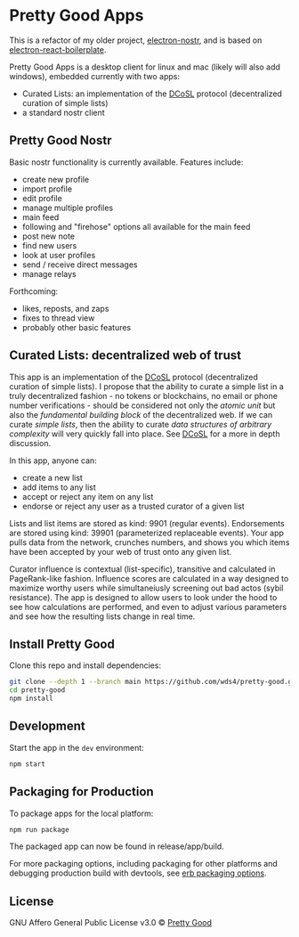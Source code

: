 # Pretty Good Apps

This is a refactor of my older project, [electron-nostr](https://github.com/wds4/electron-react-boilerplate-nostr), and is based on [electron-react-boilerplate](https://github.com/electron-react-boilerplate/electron-react-boilerplate). 

Pretty Good Apps is a desktop client for linux and mac (likely will also add windows), embedded currently with two apps:
- Curated Lists: an implementation of the [DCoSL](https://github.com/wds4/DCoSL) protocol (decentralized curation of simple lists)
- a standard nostr client

## Pretty Good Nostr

Basic nostr functionality is currently available. Features include:
- create new profile
- import profile
- edit profile
- manage multiple profiles
- main feed
- following and "firehose" options all available for the main feed
- post new note
- find new users
- look at user profiles
- send / receive direct messages
- manage relays

Forthcoming:
- likes, reposts, and zaps
- fixes to thread view
- probably other basic features

## Curated Lists: decentralized web of trust

This app is an implementation of the [DCoSL](https://github.com/wds4/DCoSL) protocol (decentralized curation of simple lists). I propose that the ability to curate a simple list in a truly decentralized fashion - no tokens or blockchains, no email or phone number verifications - should be considered not only the <i>atomic unit</i> but also the <i>fundamental building block</i> of the decentralized web. If we can curate <i>simple lists</i>, then the ability to curate <i>data structures of arbitrary complexity</i> will very quickly fall into place. See [DCoSL](https://github.com/wds4/DCoSL) for a more in depth discussion.

In this app, anyone can:
- create a new list
- add items to any list
- accept or reject any item on any list
- endorse or reject any user as a trusted curator of a given list

Lists and list items are stored as kind: 9901 (regular events). Endorsements are stored using kind: 39901 (parameterized replaceable events). Your app pulls data from the network, crunches numbers, and shows you which items have been accepted by your web of trust onto any given list.

Curator influence is contextual (list-specific), transitive and calculated in PageRank-like fashion. Influence scores are calculated in a way designed to maximize worthy users while simultaneiusly screening out bad actos (sybil resistance). The app is designed to allow users to look under the hood to see how calculations are performed, and even to adjust various parameters and see how the resulting lists change in real time.

## Install Pretty Good

Clone this repo and install dependencies:

```bash
git clone --depth 1 --branch main https://github.com/wds4/pretty-good.git pretty-good
cd pretty-good
npm install
```

## Development

Start the app in the `dev` environment:

```bash
npm start
```

## Packaging for Production

To package apps for the local platform:

```bash
npm run package
```

The packaged app can now be found in release/app/build.

For more packaging options, including packaging for other platforms and debugging production build with devtools, see [erb packaging options](https://electron-react-boilerplate.js.org/docs/packaging).

## License

GNU Affero General Public License v3.0 © [Pretty Good](https://github.com/wds4/pretty-good)

